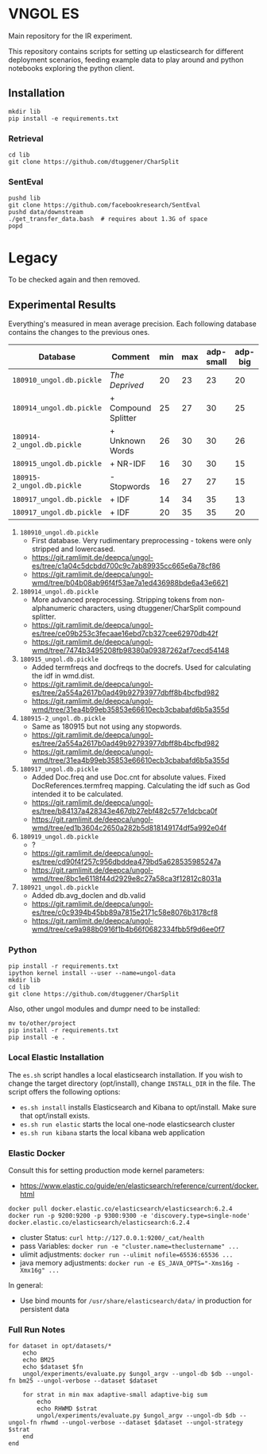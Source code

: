 # VNGOL ES

Main repository for the IR experiment.

This repository contains scripts for setting up elasticsearch for
different deployment scenarios, feeding example data to play around
and python notebooks exploring the python client.


## Installation

```
mkdir lib
pip install -e requirements.txt
```


### Retrieval

```
cd lib
git clone https://github.com/dtuggener/CharSplit
```


### SentEval

```
pushd lib
git clone https://github.com/facebookresearch/SentEval
pushd data/downstream
./get_transfer_data.bash  # requires about 1.3G of space
popd
```



# Legacy

To be checked again and then removed.

## Experimental Results

Everything's measured in mean average precision. Each following
database contains the changes to the previous ones.

| Database                   | Comment             | min | max | adp-small | adp-big |
|----------------------------|---------------------|-----|-----|-----------|---------|
| `180910_ungol.db.pickle`   | _The Deprived_      | 20  | 23  | 23        | 20      |
| `180914_ungol.db.pickle`   | + Compound Splitter | 25  | 27  | 30        | 25      |
| `180914-2_ungol.db.pickle` | + Unknown Words     | 26  | 30  | 30        | 26      |
| `180915_ungol.db.pickle`   | + NR-IDF            | 16  | 30  | 30        | 15      |
| `180915-2_ungol.db.pickle` | - Stopwords         | 16  | 27  | 27        | 15      |
| `180917_ungol.db.pickle`   | + IDF               | 14  | 34  | 35        | 13      |
| `180917_ungol.db.pickle`   | + IDF               | 20  | 35  | 35        | 20      |

1. `180910_ungol.db.pickle`
   - First database. Very rudimentary preprocessing - tokens were only
   stripped and lowercased.
   - https://git.ramlimit.de/deepca/ungol-es/tree/c1a04c5dcbdd700c9c7ab89935cc665e6a78cf86
   - https://git.ramlimit.de/deepca/ungol-wmd/tree/b04b08ab96f4f53ae7a1ed436988bde6a43e6621
2. `180914_ungol.db.pickle`
   - More advanced preprocessing. Stripping tokens from
   non-alphanumeric characters, using dtuggener/CharSplit compound
   splitter.
   - https://git.ramlimit.de/deepca/ungol-es/tree/ce09b253c3fecaae16ebd7cb327cee62970db42f
   - https://git.ramlimit.de/deepca/ungol-wmd/tree/7474b3495208fb98380a09387262af7cecd54148
3. `180915_ungol.db.pickle`
   - Added termfreqs and docfreqs to the docrefs. Used for calculating
   the idf in wmd.dist.
   - https://git.ramlimit.de/deepca/ungol-es/tree/2a554a2617b0ad49b92793977dbff8b4bcfbd982
   - https://git.ramlimit.de/deepca/ungol-wmd/tree/31ea4b99eb35853e66610ecb3cbabafd6b5a355d
4. `180915-2_ungol.db.pickle`
   - Same as 180915 but not using any stopwords.
   - https://git.ramlimit.de/deepca/ungol-es/tree/2a554a2617b0ad49b92793977dbff8b4bcfbd982
   - https://git.ramlimit.de/deepca/ungol-wmd/tree/31ea4b99eb35853e66610ecb3cbabafd6b5a355d
5. `180917_ungol.db.pickle`
   - Added Doc.freq and use Doc.cnt for absolute values. Fixed
     DocReferences.termfreq mapping. Calculating the idf such as God
     intended it to be calculated.
   - https://git.ramlimit.de/deepca/ungol-es/tree/b84137a428343e467db27ebf482c577e1dcbca0f
   - https://git.ramlimit.de/deepca/ungol-wmd/tree/ed1b3604c2650a282b5d818149174df5a992e04f
6. `180919_ungol.db.pickle`
   - ?
   - https://git.ramlimit.de/deepca/ungol-es/tree/cd90f4f257c956dbddea479bd5a628535985247a
   - https://git.ramlimit.de/deepca/ungol-wmd/tree/8bc1e6118f44d2929e8c27a58ca3f12812c8031a
7. `180921_ungol.db.pickle`
   - Added db.avg_doclen and db.valid
   - https://git.ramlimit.de/deepca/ungol-es/tree/c0c9394b45bb89a7815e2171c58e8076b3178cf8
   - https://git.ramlimit.de/deepca/ungol-wmd/tree/ce9a988b0916f1b4b66f0682334fbb5f9d6ee0f7


### Python

```
pip install -r requirements.txt
ipython kernel install --user --name=ungol-data
mkdir lib
cd lib
git clone https://github.com/dtuggener/CharSplit
```

Also, other ungol modules and dumpr need to be installed:

```shell
mv to/other/project
pip install -r requirements.txt
pip install -e .
```

### Local Elastic Installation

The `es.sh` script handles a local elasticsearch installation. If you
wish to change the target directory (opt/install), change
`INSTALL_DIR` in the file. The script offers the following options:

* `es.sh install` installs Elasticsearch and Kibana to
  opt/install. Make sure that opt/install exists.
* `es.sh run elastic` starts the local one-node elasticsearch cluster
* `es.sh run kibana` starts the local kibana web application


### Elastic Docker

Consult this for setting production mode kernel parameters:

* https://www.elastic.co/guide/en/elasticsearch/reference/current/docker.html

``` shell
docker pull docker.elastic.co/elasticsearch/elasticsearch:6.2.4
docker run -p 9200:9200 -p 9300:9300 -e 'discovery.type=single-node' docker.elastic.co/elasticsearch/elasticsearch:6.2.4
```

* cluster Status: `curl http://127.0.0.1:9200/_cat/health`
* pass Variables: `docker run -e "cluster.name=theclustername" ...`
* ulimit adjustments: `docker run --ulimit nofile=65536:65536 ...`
* java memory adjustments: `docker run -e ES_JAVA_OPTS="-Xms16g -Xmx16g" ...`

In general:

* Use bind mounts for `/usr/share/elasticsearch/data/` in production for persistent data


### Full Run Notes

```
for dataset in opt/datasets/*
    echo
    echo BM25
    echo $dataset $fn
    ungol/experiments/evaluate.py $ungol_argv --ungol-db $db --ungol-fn bm25 --ungol-verbose --dataset $dataset

    for strat in min max adaptive-small adaptive-big sum
        echo
        echo RHWMD $strat
        ungol/experiments/evaluate.py $ungol_argv --ungol-db $db --ungol-fn rhwmd --ungol-verbose --dataset $dataset --ungol-strategy $strat
    end
end
```

